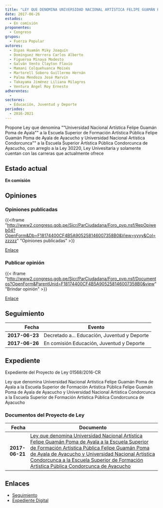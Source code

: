 ```yaml
---
title: "LEY QUE DENOMINA UNIVERSIDAD NACIONAL ARTÍSTICA FELIPE GUAMÁN POMA DE AYALA A LA ESCUELA SUPERIOR DE FORMACIÓN ARTÍSTICA PÚBLICA FELIPE GUAMÁN POMA DE AYALA DE AYACUCHO Y UNIVERSIDAD NACIONAL ARTÍSTICA CONDORCUNCA A LA ESCUELA SUPERIOR DE FORMACIÓN ARTÍSTICA PÚBLICA CONDORCUNCA DE AYACUCHO"
date: 2017-06-26
estados: 
  - En comisión
proponentes: 
  - Congreso
grupos: 
  - Fuerza Popular
autores: 
  - Dipas Huamán Miky Joaquín
  - Domínguez Herrera Carlos Alberto
  - Figueroa Minaya Modesto
  - Galván Vento Clayton Flavio
  - Mamani Colquehuanca Moisés
  - Martorell Sobero Guillermo Hernán
  - Palma Mendoza José Marvín
  - Takayama Jiménez Liliana Milagros
  - Ventura Ángel Roy Ernesto
adherentes: 
  - 
sectores: 
  - Educación, Juventud y Deporte
periodos: 
  - 2016-2021
---
```


Propone Ley que denomina ""Universidad Nacional Artística Felipe Guamán Poma de Ayala"" a la Escuela Superior de Formación Artística Pública Felipe Guamán Poma de Ayala de Ayacucho y Universidad Nacional Artística Condorcunca"" a la Escuela Superior Artística Pública Condorcunca de Ayacucho, con arreglo a la Ley 30220, Ley Univesitaria y solamente cuentan con las carreras que actualmente ofrece


## Estado actual

**En comisión**

## Opiniones

### Opiniones publicadas

{{<iframe "http://www2.congreso.gob.pe/Sicr/ParCiudadana/Foro_pvp.nsf/RepOpiweb04?OpenForm&Db=F18174400CF4B5A905258146007358B0&View=yyyy&Col=zzzzz" "Opiniones publicadas" >}}

[Enlace](http://www2.congreso.gob.pe/Sicr/ParCiudadana/Foro_pvp.nsf/RepOpiweb04?OpenForm&Db=F18174400CF4B5A905258146007358B0&View=yyyy&Col=zzzzz)
### Publicar opinión

{{< iframe "http://www2.congreso.gob.pe/Sicr/ParCiudadana/Foro_pvp.nsf/Documentos?OpenForm&ParentUnid=F18174400CF4B5A905258146007358B0&view" "Brindar opinión" >}}

[Enlace](http://www2.congreso.gob.pe/Sicr/ParCiudadana/Foro_pvp.nsf/Documentos?OpenForm&ParentUnid=F18174400CF4B5A905258146007358B0&view)

## Seguimiento

| Fecha | Evento |
|------:|--------|
| **2017-06-23** | Decretado a... Educación, Juventud y Deporte|
| **2017-06-26** | En comisión Educación, Juventud y Deporte|


## Expediente

Expediente del Proyecto de Ley 01568/2016-CR

Ley que denomina Universidad Nacional Artística Felipe Guamán Poma de Ayala a la Escuela Superior de Formación Artística Pública Felipe Guamán Poma de Ayala de Ayacucho y Universidad Nacional Artística Condorcunca a la Escuela Superior de Formación Artística Pública Condorcunca de Ayacucho


### Documentos del Proyecto de Ley

| Fecha | Documento |
|------:|--------|
| **2017-06-21** | [Ley que denomina Universidad Nacional Artística Felipe Guamán Poma de Ayala a la Escuela Superior de Formación Artística Pública Felipe Guamán Poma de Ayala de Ayacucho y Universidad Nacional Artística Condorcunca a la Escuela Superior de Formación Artística Pública Condorcunca de Ayacucho](http://www.leyes.congreso.gob.pe/Documentos/2016_2021/Proyectos_de_Ley_y_de_Resoluciones_Legislativas/PL0156820170621.pdf) |

## Enlaces 

- [Seguimiento](http://www2.congreso.gob.pe/Sicr/TraDocEstProc/CLProLey2016.nsf/f7fff46988ca05b1052578e100829cc7/0291bd747a299e090525814700151330?OpenDocument)
- [Expediente Digital](http://www2.congreso.gob.pehttp://www2.congreso.gob.pe/Sicr/TraDocEstProc/CLProLey2016.nsf/f7fff46988ca05b1052578e100829cc7/0291bd747a299e090525814700151330?OpenDocument&Click=05257FB7005EB655.eb71d0cf91d8294e05256cdf006b5706/$Body/0.1C6C)
